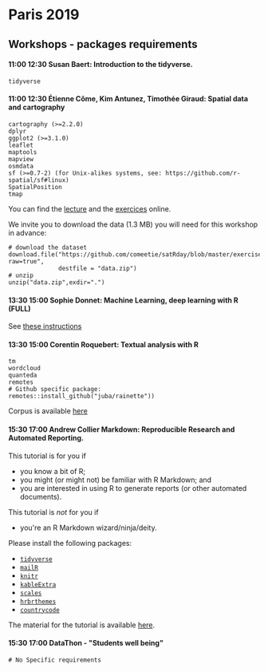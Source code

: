 
# Paris 2019 

## Workshops - packages requirements 

#### 11:00	12:30	Susan Baert: Introduction to the tidyverse.

```
tidyverse
```

#### 11:00	12:30	Étienne Côme, Kim Antunez, Timothée Giraud: Spatial data and cartography

```
cartography (>=2.2.0)
dplyr
ggplot2 (>=3.1.0)
leaflet
maptools
mapview
osmdata
sf (>=0.7-2) (for Unix-alikes systems, see: https://github.com/r-spatial/sf#linux)
SpatialPosition
tmap
```

You can find the [lecture](https://comeetie.github.io/satRday/lecture/lecture.html) and the [exercices](https://comeetie.github.io/satRday/exercises/exercises.html) online.

We invite you to download the data (1.3 MB) you will need for this workshop in advance:
```{r}
# download the dataset
download.file("https://github.com/comeetie/satRday/blob/master/exercises/data.zip?raw=true", 
              destfile = "data.zip")
# unzip
unzip("data.zip",exdir=".") 
```

#### 13:30	15:00	Sophie Donnet: Machine Learning, deep learning with R (FULL)

See [these instructions](installation_instructions.pdf)

#### 13:30	15:00	Corentin Roquebert: Textual analysis with R

```
tm
wordcloud
quanteda
remotes
# Github specific package:
remotes::install_github("juba/rainette"))
```

Corpus is available [here](corpusrap_clean.csv)

#### 15:30	17:00	Andrew Collier Markdown: Reproducible Research and Automated Reporting.

This tutorial is for you if

- you know a bit of R;
- you might (or might not) be familiar with R Markdown; and
- you are interested in using R to generate reports (or other automated documents).

This tutorial is *not* for you if

- you're an R Markdown wizard/ninja/deity.

Please install the following packages:

- [`tidyverse`](https://cran.r-project.org/web/packages/tidyverse/)
- [`mailR`](https://cran.r-project.org/web/packages/mailR/)
- [`knitr`](https://cran.r-project.org/web/packages/knitr/)
- [`kableExtra`](https://cran.r-project.org/web/packages/kableExtra/)
- [`scales`](https://cran.r-project.org/web/packages/scales/)
- [`hrbrthemes`](https://cran.r-project.org/web/packages/hrbrthemes/)
- [`countrycode`](https://cran.r-project.org/web/packages/countrycode/)

The material for the tutorial is available [here](automated-reporting-tutorial.zip).

#### 15:30	17:00	DataThon - "Students well being"

```
# No Specific requirements
```
